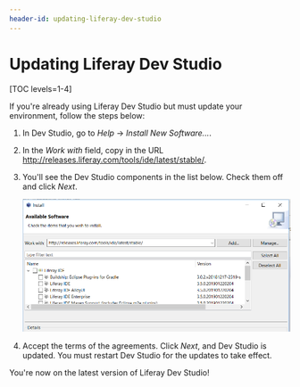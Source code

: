 ```yaml
---
header-id: updating-liferay-dev-studio
---
```


# Updating Liferay Dev Studio

[TOC levels=1-4]

If you're already using Liferay Dev Studio but must update your environment,
follow the steps below:

1.  In Dev Studio, go to *Help* &rarr; *Install New Software...*. 

2.  In the *Work with* field, copy in the URL
    http://releases.liferay.com/tools/ide/latest/stable/.

3.  You'll see the Dev Studio components in the list below. Check them off and
    click *Next*.

    ![Figure 1: Make sure to check all the Dev Studio components you wish to install.](../../../images/ide-updatesite-install.png)

4.  Accept the terms of the agreements. Click *Next*, and Dev Studio is updated.
    You must restart Dev Studio for the updates to take effect.

You're now on the latest version of Liferay Dev Studio!
